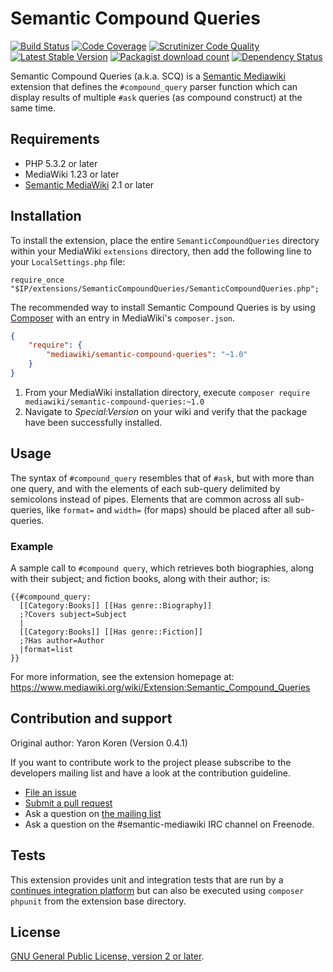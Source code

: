 # Semantic Compound Queries

[![Build Status](https://secure.travis-ci.org/SemanticMediaWiki/SemanticCompoundQueries.svg?branch=master)](http://travis-ci.org/SemanticMediaWiki/SemanticCompoundQueries)
[![Code Coverage](https://scrutinizer-ci.com/g/SemanticMediaWiki/SemanticCompoundQueries/badges/coverage.png?b=master)](https://scrutinizer-ci.com/g/SemanticMediaWiki/SemanticCompoundQueries/?branch=master)
[![Scrutinizer Code Quality](https://scrutinizer-ci.com/g/SemanticMediaWiki/SemanticCompoundQueries/badges/quality-score.png?b=master)](https://scrutinizer-ci.com/g/SemanticMediaWiki/SemanticCompoundQueries/?branch=master)
[![Latest Stable Version](https://poser.pugx.org/mediawiki/semantic-compound-queries/version.png)](https://packagist.org/packages/mediawiki/semantic-compound-queries)
[![Packagist download count](https://poser.pugx.org/mediawiki/semantic-compound-queries/d/total.png)](https://packagist.org/packages/mediawiki/semantic-compound-queries)
[![Dependency Status](https://www.versioneye.com/php/mediawiki:semantic-compound-queries/badge.png)](https://www.versioneye.com/php/mediawiki:semantic-compound-queries)

Semantic Compound Queries (a.k.a. SCQ) is a [Semantic Mediawiki][smw] extension that defines the `#compound_query` parser function which can display results of multiple `#ask` queries (as compound construct) at the same time.

## Requirements

- PHP 5.3.2 or later
- MediaWiki 1.23 or later
- [Semantic MediaWiki][smw] 2.1 or later

## Installation

To install the extension, place the entire `SemanticCompoundQueries` directory
within your MediaWiki `extensions` directory, then add the following
line to your `LocalSettings.php` file:

    require_once "$IP/extensions/SemanticCompoundQueries/SemanticCompoundQueries.php";


The recommended way to install Semantic Compound Queries is by using [Composer][composer]
with an entry in MediaWiki's `composer.json`.

```json
{
	"require": {
		"mediawiki/semantic-compound-queries": "~1.0"
	}
}
```
1. From your MediaWiki installation directory, execute
   `composer require mediawiki/semantic-compound-queries:~1.0`
2. Navigate to _Special:Version_ on your wiki and verify that the package
   have been successfully installed.

## Usage

The syntax of `#compound_query` resembles that of `#ask`, but with more than
one query, and with the elements of each sub-query delimited by semicolons
instead of pipes. Elements that are common across all sub-queries, like
`format=` and `width=` (for maps) should be placed after all sub-queries.

### Example

A sample call to `#compound query`, which retrieves both biographies, along
with their subject; and fiction books, along with their author; is:

```
{{#compound_query:
  [[Category:Books]] [[Has genre::Biography]]
  ;?Covers subject=Subject
  |
  [[Category:Books]] [[Has genre::Fiction]]
  ;?Has author=Author
  |format=list
}}
```

For more information, see the extension homepage at:
https://www.mediawiki.org/wiki/Extension:Semantic_Compound_Queries

## Contribution and support

Original author: Yaron Koren (Version 0.4.1)

If you want to contribute work to the project please subscribe to the developers mailing list and
have a look at the contribution guideline.

* [File an issue](https://github.com/SemanticMediaWiki/SemanticCompoundQueries/issues)
* [Submit a pull request](https://github.com/SemanticMediaWiki/SemanticCompoundQueries/pulls)
* Ask a question on [the mailing list](https://www.semantic-mediawiki.org/wiki/Mailing_list)
* Ask a question on the #semantic-mediawiki IRC channel on Freenode.

## Tests

This extension provides unit and integration tests that are run by a [continues integration platform][travis]
but can also be executed using `composer phpunit` from the extension base directory.

## License

[GNU General Public License, version 2 or later][gpl-licence].

[smw]: https://github.com/SemanticMediaWiki/SemanticMediaWiki
[contributors]: https://github.com/SemanticMediaWiki/SemanticCompoundQueries/graphs/contributors
[travis]: https://travis-ci.org/SemanticMediaWiki/SemanticCompoundQueries
[gpl-licence]: https://www.gnu.org/copyleft/gpl.html
[composer]: https://getcomposer.org/
